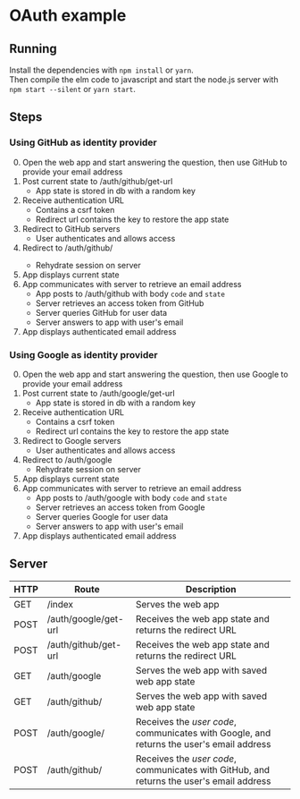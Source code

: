 # OAuth example

## Running
Install the dependencies with `npm install` or `yarn`.  
Then compile the elm code to javascript and start the node.js server with `npm start --silent` or `yarn start`.


## Steps
### Using GitHub as identity provider
0. Open the web app and start answering the question, then use GitHub to provide your email address
1. Post current state to /auth/github/get-url
    - App state is stored in db with a random key
3. Receive authentication URL
    - Contains a csrf token
    - Redirect url contains the key to restore the app state
4. Redirect to GitHub servers
    - User authenticates and allows access
5. Redirect to /auth/github/<key>
    - Rehydrate session on server
6. App displays current state
7. App communicates with server to retrieve an email address
    - App posts to /auth/github with body `code` and `state`
    - Server retrieves an access token from GitHub
    - Server queries GitHub for user data
    - Server answers to app with user's email
8. App displays authenticated email address

### Using Google as identity provider
0. Open the web app and start answering the question, then use Google to provide your email address
1. Post current state to /auth/google/get-url
    - App state is stored in db with a random key
3. Receive authentication URL
    - Contains a csrf token
    - Redirect url contains the key to restore the app state
4. Redirect to Google servers
    - User authenticates and allows access
5. Redirect to /auth/google
    - Rehydrate session on server
6. App displays current state
7. App communicates with server to retrieve an email address
    - App posts to /auth/google with body `code` and `state`
    - Server retrieves an access token from Google
    - Server queries Google for user data
    - Server answers to app with user's email
8. App displays authenticated email address



## Server

| HTTP | Route | Description |
|------|-------|-------------|
| GET  | /index | Serves the web app |
| POST | /auth/google/get-url | Receives the web app state and returns the redirect URL |
| POST | /auth/github/get-url | Receives the web app state and returns the redirect URL |
| GET  | /auth/google | Serves the web app with saved web app state |
| GET  | /auth/github/<key> | Serves the web app with saved web app state |
| POST | /auth/google/<key> | Receives the *user code*, communicates with Google, and returns the user's email address |
| POST | /auth/github/<key> | Receives the *user code*, communicates with GitHub, and returns the user's email address |
